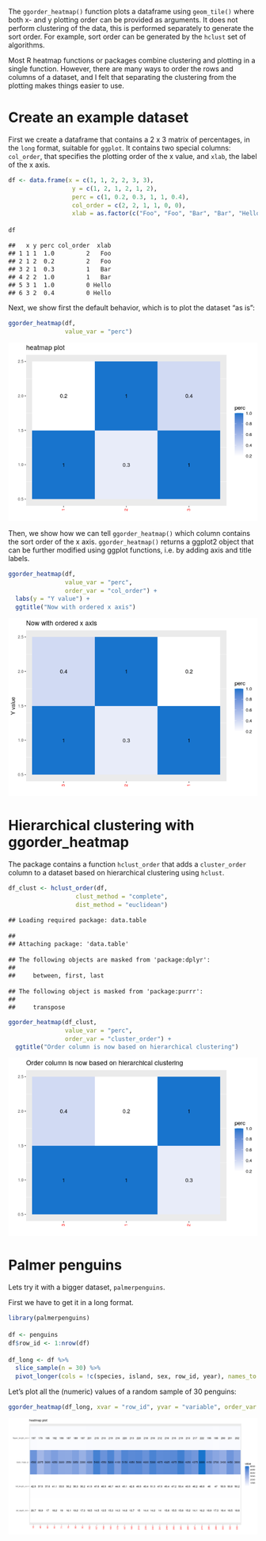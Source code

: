 The `ggorder_heatmap()` function plots a dataframe using `geom_tile()`
where both x- and y plotting order can be provided as arguments. It does
not perform clustering of the data, this is performed separately to
generate the sort order. For example, sort order can be generated by the
`hclust` set of algorithms.

Most R heatmap functions or packages combine clustering and plotting in
a single function. However, there are many ways to order the rows and
columns of a dataset, and I felt that separating the clustering from the
plotting makes things easier to use.

# Create an example dataset

First we create a dataframe that contains a 2 x 3 matrix of percentages,
in the `long` format, suitable for `ggplot`. It contains two special
columns: `col_order`, that specifies the plotting order of the x value,
and `xlab`, the label of the x axis.

``` r
df <- data.frame(x = c(1, 1, 2, 2, 3, 3), 
                  y = c(1, 2, 1, 2, 1, 2), 
                  perc = c(1, 0.2, 0.3, 1, 1, 0.4), 
                  col_order = c(2, 2, 1, 1, 0, 0),
                  xlab = as.factor(c("Foo", "Foo", "Bar", "Bar", "Hello", "Hello")))

df
```

    ##   x y perc col_order  xlab
    ## 1 1 1  1.0         2   Foo
    ## 2 1 2  0.2         2   Foo
    ## 3 2 1  0.3         1   Bar
    ## 4 2 2  1.0         1   Bar
    ## 5 3 1  1.0         0 Hello
    ## 6 3 2  0.4         0 Hello

Next, we show first the default behavior, which is to plot the dataset
“as is”:

<!-- xlab_var = "xlab" does not work yet -->

``` r
ggorder_heatmap(df,
                value_var = "perc")
```

![](README_files/figure-markdown_github/unnamed-chunk-2-1.png)

Then, we show how we can tell `ggorder_heatmap()` which column contains
the sort order of the x axis. `ggorder_heatmap()` returns a ggplot2
object that can be further modified using ggplot functions, i.e. by
adding axis and title labels.

``` r
ggorder_heatmap(df,
                value_var = "perc", 
                order_var = "col_order") + 
  labs(y = "Y value") +
  ggtitle("Now with ordered x axis")
```

![](README_files/figure-markdown_github/unnamed-chunk-3-1.png)

# Hierarchical clustering with ggorder_heatmap

The package contains a function `hclust_order` that adds a
`cluster_order` column to a dataset based on hierarchical clustering
using `hclust`.

<!-- PM # check if dist_method "euclidean", "maximum", "manhattan", "canberra", "binary" or "minkowski" also work  -->

``` r
df_clust <- hclust_order(df,
                   clust_method = "complete",
                   dist_method = "euclidean")
```

    ## Loading required package: data.table

    ## 
    ## Attaching package: 'data.table'

    ## The following objects are masked from 'package:dplyr':
    ## 
    ##     between, first, last

    ## The following object is masked from 'package:purrr':
    ## 
    ##     transpose

``` r
ggorder_heatmap(df_clust, 
                value_var = "perc", 
                order_var = "cluster_order") +
  ggtitle("Order column is now based on hierarchical clustering")
```

![](README_files/figure-markdown_github/unnamed-chunk-4-1.png)

# Palmer penguins

Lets try it with a bigger dataset, `palmerpenguins`.

First we have to get it in a long format.

``` r
library(palmerpenguins)

df <- penguins
df$row_id <- 1:nrow(df)

df_long <- df %>%
  slice_sample(n = 30) %>%
  pivot_longer(cols = !c(species, island, sex, row_id, year), names_to = "variable")
```

Let’s plot all the (numeric) values of a random sample of 30 penguins:

``` r
ggorder_heatmap(df_long, xvar = "row_id", yvar = "variable", order_var = "row_id") 
```

![](README_files/figure-markdown_github/unnamed-chunk-6-1.png)
